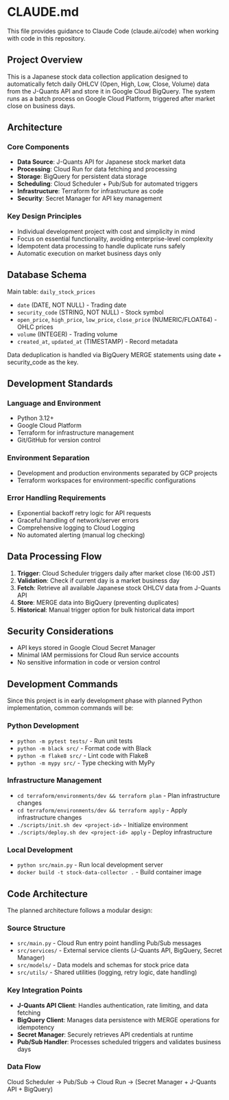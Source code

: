 # CLAUDE.md

This file provides guidance to Claude Code (claude.ai/code) when working with code in this repository.

## Project Overview

This is a Japanese stock data collection application designed to automatically fetch daily OHLCV (Open, High, Low, Close, Volume) data from the J-Quants API and store it in Google Cloud BigQuery. The system runs as a batch process on Google Cloud Platform, triggered after market close on business days.

## Architecture

### Core Components
- **Data Source**: J-Quants API for Japanese stock market data
- **Processing**: Cloud Run for data fetching and processing
- **Storage**: BigQuery for persistent data storage
- **Scheduling**: Cloud Scheduler + Pub/Sub for automated triggers
- **Infrastructure**: Terraform for infrastructure as code
- **Security**: Secret Manager for API key management

### Key Design Principles
- Individual development project with cost and simplicity in mind
- Focus on essential functionality, avoiding enterprise-level complexity
- Idempotent data processing to handle duplicate runs safely
- Automatic execution on market business days only

## Database Schema

Main table: `daily_stock_prices`
- `date` (DATE, NOT NULL) - Trading date
- `security_code` (STRING, NOT NULL) - Stock symbol
- `open_price`, `high_price`, `low_price`, `close_price` (NUMERIC/FLOAT64) - OHLC prices
- `volume` (INTEGER) - Trading volume
- `created_at`, `updated_at` (TIMESTAMP) - Record metadata

Data deduplication is handled via BigQuery MERGE statements using date + security_code as the key.

## Development Standards

### Language and Environment
- Python 3.12+
- Google Cloud Platform
- Terraform for infrastructure management
- Git/GitHub for version control

### Environment Separation
- Development and production environments separated by GCP projects
- Terraform workspaces for environment-specific configurations

### Error Handling Requirements
- Exponential backoff retry logic for API requests
- Graceful handling of network/server errors
- Comprehensive logging to Cloud Logging
- No automated alerting (manual log checking)

## Data Processing Flow

1. **Trigger**: Cloud Scheduler triggers daily after market close (16:00 JST)
2. **Validation**: Check if current day is a market business day
3. **Fetch**: Retrieve all available Japanese stock OHLCV data from J-Quants API
4. **Store**: MERGE data into BigQuery (preventing duplicates)
5. **Historical**: Manual trigger option for bulk historical data import

## Security Considerations

- API keys stored in Google Cloud Secret Manager
- Minimal IAM permissions for Cloud Run service accounts
- No sensitive information in code or version control

## Development Commands

Since this project is in early development phase with planned Python implementation, common commands will be:

### Python Development
- `python -m pytest tests/` - Run unit tests
- `python -m black src/` - Format code with Black
- `python -m flake8 src/` - Lint code with Flake8
- `python -m mypy src/` - Type checking with MyPy

### Infrastructure Management  
- `cd terraform/environments/dev && terraform plan` - Plan infrastructure changes
- `cd terraform/environments/dev && terraform apply` - Apply infrastructure changes
- `./scripts/init.sh dev <project-id>` - Initialize environment
- `./scripts/deploy.sh dev <project-id> apply` - Deploy infrastructure

### Local Development
- `python src/main.py` - Run local development server
- `docker build -t stock-data-collector .` - Build container image

## Code Architecture

The planned architecture follows a modular design:

### Source Structure
- `src/main.py` - Cloud Run entry point handling Pub/Sub messages
- `src/services/` - External service clients (J-Quants API, BigQuery, Secret Manager)
- `src/models/` - Data models and schemas for stock price data
- `src/utils/` - Shared utilities (logging, retry logic, date handling)

### Key Integration Points
- **J-Quants API Client**: Handles authentication, rate limiting, and data fetching
- **BigQuery Client**: Manages data persistence with MERGE operations for idempotency  
- **Secret Manager**: Securely retrieves API credentials at runtime
- **Pub/Sub Handler**: Processes scheduled triggers and validates business days

### Data Flow
Cloud Scheduler → Pub/Sub → Cloud Run → (Secret Manager + J-Quants API + BigQuery)